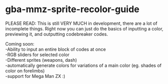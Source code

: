 # gba-mmz-sprite-recolor-guide
PLEASE READ:
This is still VERY MUCH in development, there are a lot of incomplete things. Right now you can just do the basics of inputting a color, previewing it, and outputting codebreaker codes.

Coming soon:  
-Ability to input an entire block of codes at once  
-RGB sliders for selected color  
-Different sprites (weapons, dash)  
-automatically generate colors for variations of a main color (eg. shades of color on forelimbs)  
-support for Mega Man ZX :)
